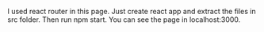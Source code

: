 I used react router in this page. Just create react app and extract the files in src folder. Then run npm start. You can see the page in localhost:3000.
